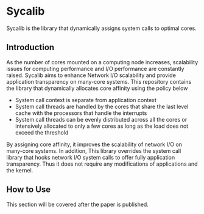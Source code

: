# Sycalib
Sycalib is the library that dynamically assigns system calls to optimal cores.
## Introduction
As the number of cores mounted on a computing node increases, scalability issues for computing performance and I/O performance are constantly raised. Sycalib aims to enhance Network I/O scalability and provide application transparency on many-core systems. This repository contains the library that dynamically allocates core affinity using the policy below 

 - System call context is separate from application context
 - System call threads are handled by the cores that share the last level cache with the processors that handle the interrupts
 - System call threads can be evenly distributed across all the cores or intensively allocated to only a few cores as long as the load does not exceed the threshold

By assigning core affinity, it improves the scalability of network I/O on many-core systems. In addition, This library overrides the system call library that hooks network I/O system calls to offer fully application transparency. Thus it does not require any modifications of applications and the kernel.

## How to Use
This section will be covered after the paper is published.
